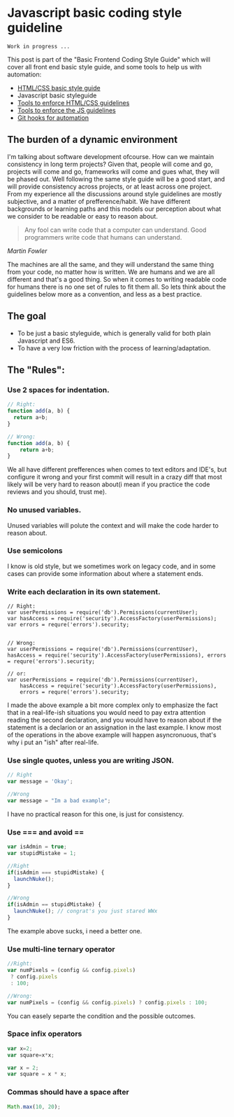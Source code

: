 # Javascript basic coding style guideline

`Work in progress ...` 

This post is part of the "Basic Frontend Coding Style Guide" which will cover all front end basic style guide, and some tools to help us with automation:

* [HTML/CSS basic style guide](https://assist-software.net/blog)
* Javascript basic styleguide
* [Tools to enforce HTML/CSS guidelines](https://assist-software.net/blog)
* [Tools to enforce the JS guidelines](https://assist-software.net/blog)
* [Git hooks for automation](https://assist-software.net/blog)

## The burden of a dynamic environment
I'm talking about software development ofcourse. How can we maintain consistency in long term projects? Given that, people will come and go, projects will come and go, frameworks will come and gues what, they will be phased out. Well following the same style guide will be a good start, and will provide consistency across projects, or at least across one project.
From my experience all the discussions around style guidelines are mostly subjective, and a matter of prefference/habit. We have different backgrounds or learning paths and this models our perception about what we consider to be readable or easy to reason about. 

> Any fool can write code that a computer can understand. Good programmers write code that humans can understand.

_Martin Fowler_

The machines are all the same, and they will understand the same thing from your code, no matter how is written. We are humans and we are all different and that's a good thing. So when it comes to writing readable code for humans there is no one set of rules to fit them all. So lets think about the guidelines below more as a convention, and less as a best practice.

## The goal

* To be just a basic styleguide, which is generally valid for both plain Javascript and ES6.
* To have a very low friction with the process of learning/adaptation.

## The "Rules":

### Use 2 spaces for indentation.

```js
// Right:
function add(a, b) {
  return a+b;
}

// Wrong:
function add(a, b) {
    return a+b;
}
```

We all have different prefferences when comes to text editors and IDE's, but configure it wrong and your first commit will result in a crazy diff that most likely will be very hard to reason about(i mean if you practice the code reviews and you should, trust me).

### No unused variables.
Unused variables will polute the context and will make the code harder to reason about.

### Use semicolons
I know is old style, but we sometimes work on legacy code, and in some cases can provide some information about where a statement ends.

### Write each declaration in its own statement.

```
// Right:
var userPermissions = require('db').Permissions(currentUser);
var hasAccess = require('security').AccessFactory(userPermissions);
var errors = requre('errors').security;

 
// Wrong:
var userPermissions = require('db').Permissions(currentUser), hasAccess = require('security').AccessFactory(userPermissions), errors = requre('errors').security;

// or:
var userPermissions = require('db').Permissions(currentUser),
    hasAccess = require('security').AccessFactory(userPermissions),
    errors = requre('errors').security;

```

I made the above example a bit more complex only to emphasize the fact that in a real-life-ish situations you would need to pay extra attention reading the second declaration, and you would have to reason about if the statement is a declarion or an assignation in the last example. I know most of the operations in the above example will happen asyncronuous, that's why i put an "ish" after real-life.

### Use single quotes, unless you are writing JSON.

```js
// Right
var message = 'Okay';

//Wrong
var message = "Im a bad example";
```

I have no practical reason for this one, is just for consistency.

### Use === and avoid ==

```js
var isAdmin = true;
var stupidMistake = 1;

//Right
if(isAdmin === stupidMistake) {
  launchNuke();
}

//Wrong
if(isAdmin == stupidMistake) {
  launchNuke(); // congrat's you just stared WWx
}
```
The example above sucks, i need a better one.

### Use multi-line ternary operator

```js
//Right:
var numPixels = (config && config.pixels)
 ? config.pixels
 : 100;

//Wrong:
var numPixels = (config && config.pixels) ? config.pixels : 100;
```

You can easely separte the condition and the possible outcomes.

### Space infix operators

```js
var x=2;
var square=x*x; 

var x = 2;
var square = x * x;
```

### Commas should have a space after

```js
Math.max(10, 20);
```
